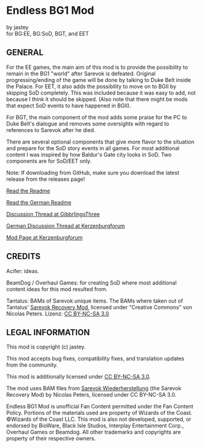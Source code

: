 # Endless BG1 Mod 
by jastey                                
for BG:EE, BG:SoD, BGT, and EET         

## GENERAL

For the EE games, the main aim of this mod is to provide the possibility to remain in the BG1 "world" after Sarevok is defeated. Original progressing/ending of the game will be done by talking to Duke Belt inside the Palace.
For EET, it also adds the possibility to move on to BGII by skipping SoD completely. This was included because it was easy to add, not because I think it should be skipped. (Also note that there might be mods that expect SoD events to have happened in BGII).

For BGT, the main component of the mod adds some praise for the PC to Duke Belt's dialogue and removes some oversights with regard to references to Sarevok after he died.

There are several optional components that give more flavor to the situation and prepare for the SoD story events in all games. For most additional content I was inspired by how Baldur's Gate city looks in SoD. Two components are for SoD/EET only.

Note: If downloading from GitHub, make sure you download the latest release from the releases page!

[Read the Readme](https://gibberlings3.github.io/Documentation/readmes/readme.c%23endlessbg1.english.txt)

[Read the German Readme](https://gibberlings3.github.io/Documentation/readmes/readme.c%23endlessbg1.german.txt)

[Discussion Thread at GibbrlingsThree](https://www.gibberlings3.net/forums/topic/30958-endless-bg1-a-mod-for-bgee-bgsod-bgt-and-eet/)

[German Discussion Thread at Kerzenburgforum](https://baldurs-gate.de/index.php?threads/endless-bg1-mod-nach-sarevoks-fall-in-bg1-verbleiben.44856/)

[Mod Page at Kerzenburgforum](https://baldurs-gate.de/index.php?resources/endless-bg1.47/)



## CREDITS

Acifer: ideas.

BeamDog / Overhaul Games: for creating SoD where most additional content ideas for this mod resulted from.

Tantalus: BAMs of Sarevok unique items. The BAMs where taken out of Tantalus' [Sarevok Recovery Mod](http://www.baldursgate-refugium.de/mods/sarevok-wiederherstellung/), licensed under "Creative Commons" von Nicolas Peters. Lizenz: [CC BY-NC-SA 3.0](https://creativecommons.org/licenses/by-nc-sa/3.0/)



## LEGAL INFORMATION
This mod is copyright (c) jastey.

This mod accepts bug fixes, compatibility fixes, and translation updates from the community.

This mod is additionally licensed under [CC BY-NC-SA 3.0](https://creativecommons.org/licenses/by-nc-sa/3.0/).

The mod uses BAM files from [Sarevok Wiederherstellung](http://www.baldursgate-refugium.de/mods/sarevok-wiederherstellung/) (the Sarevok Recovery Mod) by Nicolas Peters, licensed under CC BY-NC-SA 3.0.

Endless BG1 Mod is unofficial Fan Content permitted under the Fan Content Policy. Portions of the materials used are property of Wizards of the Coast. ©Wizards of the Coast LLC.
This mod is also not developed, supported, or endorsed by BioWare, Black Isle Studios, Interplay Entertainment Corp., Overhaul Games or Beamdog. All other trademarks and copyrights are property of their respective owners.
